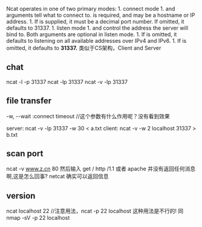 Ncat operates in one of two primary modes:
    1. connect mode 
        1. <hostname> and <port> arguments tell what to connect to. <hostname> is required, and may be a hostname or IP address. 
        1. If <port> is supplied, it must be a decimal port number. If omitted, it defaults to 31337.
    1. listen mode
        1. <hostname> and <port> control the address the server will bind to. Both arguments are optional in listen mode. 
        1. If <hostname> is omitted, it defaults to listening on all available addresses over IPv4 and IPv6. 
        1. If <port> is omitted, it defaults to **31337.**
    类似于CS架构，Client and Server

## chat
ncat -l -p 31337
ncat -lp 31337
ncat -v -lp 31337


## file transfer
-w, --wait :connect timeout //这个参数有什么作用呢？没有看到效果

server:
    ncat -v -lp 31337 -w 30 < a.txt
client:
    ncat -v -w 2 localhost 31337 > b.txt


## scan port
ncat -v www.z.cn 80
然后输入
get / http /1.1 或者    apache  并没有返回任何消息啊,这是怎么回事? netcat 确实可以返回信息


## version 
ncat localhost 22       //注意用法，ncat -p 22 localhost 这种用法是不行的!
同 nmap -sV -p 22 localhost









